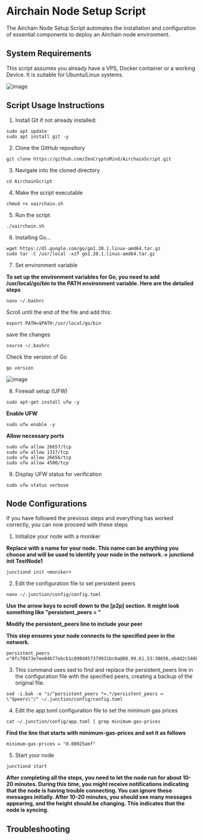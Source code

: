 # Airchain Node Setup Script
The Airchain Node Setup Script automates the installation and configuration of essential components to deploy an Airchain node environment.

## System Requirements

This script assumes you already have a VPS, Docker container or a working Device. It is suitable for Ubuntu/Linux systems.

![image](https://github.com/ZenCryptoMind/AirchainScript/assets/173910157/ce142925-2db7-4521-988b-29e3eb4342f0)


## Script Usage Instructions

1. Install Git if not already installed:
```
sudo apt update
sudo apt install git -y
```

2. Clone the GitHub repository
```
git clone https://github.com/ZenCryptoMind/AirchainScript.git
```

3. Navigate into the cloned directory
```
cd AirchainScript
```

4. Make the script executable
```
chmod +x xairchain.sh
```

5. Run the script
```
./xairchain.sh
```

6.  Installing Go...
```
wget https://dl.google.com/go/go1.20.1.linux-amd64.tar.gz
sudo tar -C /usr/local -xzf go1.20.1.linux-amd64.tar.gz
```
7. Set environment variable 

**To set up the environment variables for Go, you need to add /usr/local/go/bin to the PATH environment variable. Here are the detailed steps**
```
nano ~/.bashrc
```

Scroll until the end of the file and add this:

```
export PATH=$PATH:/usr/local/go/bin
```

save the changes
```
source ~/.bashrc
```

Check the version of Go
```
go version
```
![image](https://github.com/ZenCryptoMind/AirchainScript/assets/173910157/a3aea73d-e67c-4362-87f8-fc5526293bc0)

8. Firewall setup (UFW)
```
sudo apt-get install ufw -y
```

**Enable UFW**
```
sudo ufw enable -y
```

**Allow necessary ports**
```
sudo ufw allow 26657/tcp
sudo ufw allow 1317/tcp
sudo ufw allow 26656/tcp
sudo ufw allow 4500/tcp
```

9. Display UFW status for verification
```
sudo ufw status verbose
```

## Node Configurations

If you have followed the previous steps and everything has worked correctly, you can now proceed with these steps

1. Initialize your node with a moniker

**Replace <moniker> with a name for your node. This name can be anything you choose and will be used to identify your node in the network.-> junctiond init TestNode1**
```
junctiond init <moniker>
```

2. Edit the configuration file to set persistent peers
```
nano ~/.junction/config/config.toml
```
**Use the arrow keys to scroll down to the [p2p] section. It might look something like "persistent_peers = "**

**Modify the persistent_peers line to include your peer**

**This step ensures your node connects to the specified peer in the network.**
```
persistent_peers ="0fc70473e7ee84b77ebcb1c098d457379931bc0a@88.99.61.53:38656,eb4d2c546be8d2dc62d41ff5e98ef4ee96d2ff29@46.250.233.5:26656,086d19f4d7542666c8b0cac703f78d4a8d4ec528@135.148.232.105:26656,e09fa8cc6b06b99d07560b6c33443023e6a3b9c6@65.21.131.187:26656,0305205b9c2c76557381ed71ac23244558a51099@162.55.65.162:26656,7d6694fb464a9c9761992f695e6ba1d334403986@164.90.228.66:26656,b2e9bebc16bc35e16573269beba67ffea5932e13@95.111.239.250:26656,23152e91e3bd642bef6508c8d6bd1dbedccf9e56@95.111.237.24:26656,c1e9d12d80ec74b8ddbabdec9e0dad71337ba43f@135.181.82.176:26656,3b429f2c994fa76f9443e517fd8b72dcf60e6590@37.27.11.132:26656,84b6ccf69680c9459b3b78ca4ba80313fa9b315a@159.69.208.30:26656"
```

3. This command uses sed to find and replace the persistent_peers line in the configuration file with the specified peers, creating a backup of the original file.
```
sed -i.bak -e "s/^persistent_peers *=.*/persistent_peers = \"$peers\"/" ~/.junction/config/config.toml
```

4. Edit the app.toml configuration file to set the minimum gas prices
```
cat ~/.junction/config/app.toml | grep minimum-gas-prices
```
**Find the line that starts with minimum-gas-prices and set it as follows**
```
minimum-gas-prices = "0.00025amf"
```

5. Start your node
```
junctiond start
```

**After completing all the steps, you need to let the node run for about 10-20 minutes. During this time, you might receive notifications indicating that the node is having trouble connecting. You can ignore these messages initially. After 10-20 minutes, you should see many messages appearing, and the height should be changing. This indicates that the node is syncing.**

## Troubleshooting

